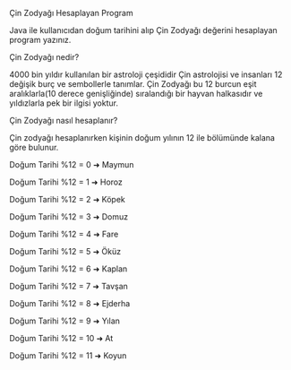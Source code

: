 Çin Zodyağı Hesaplayan Program


Java ile kullanıcıdan doğum tarihini alıp Çin Zodyağı değerini hesaplayan program yazınız.



Çin Zodyağı nedir?



4000 bin yıldır kullanılan bir astroloji çeşididir Çin astrolojisi ve insanları 12 değişik burç ve sembollerle tanımlar. Çin Zodyağı bu 12 burcun eşit aralıklarla(10 derece genişliğinde) sıralandığı bir hayvan halkasıdır ve yıldızlarla pek bir ilgisi yoktur.



Çin Zodyağı nasıl hesaplanır?



Çin zodyağı hesaplanırken kişinin doğum yılının 12 ile bölümünde kalana göre bulunur.



Doğum Tarihi %12 = 0 ➜ Maymun



Doğum Tarihi %12 = 1 ➜ Horoz



Doğum Tarihi %12 = 2 ➜ Köpek



Doğum Tarihi %12 = 3 ➜ Domuz



Doğum Tarihi %12 = 4 ➜ Fare



Doğum Tarihi %12 = 5 ➜ Öküz



Doğum Tarihi %12 = 6 ➜ Kaplan



Doğum Tarihi %12 = 7 ➜ Tavşan



Doğum Tarihi %12 = 8 ➜ Ejderha



Doğum Tarihi %12 = 9 ➜ Yılan



Doğum Tarihi %12 = 10 ➜ At



Doğum Tarihi %12 = 11 ➜ Koyun

